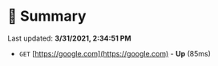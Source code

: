 # 📖 Summary
Last updated: **3/31/2021, 2:34:51 PM**

- `GET` [https://google.com](https://google.com) - **Up** (85ms)
